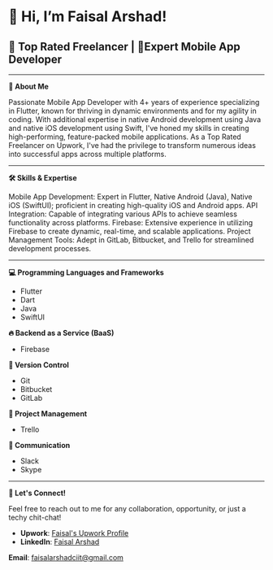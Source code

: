 <h1>👋 Hi, I’m Faisal Arshad! </h1>

<h2>🌟 Top Rated Freelancer | 📱Expert Mobile App Developer</h2>

-----------------------------------------------------------
**📖 About Me**

Passionate Mobile App Developer with 4+ years of experience specializing in Flutter, known for thriving in dynamic environments and for my agility in coding. With additional expertise in native Android development using Java and native iOS development using Swift, I've honed my skills in creating high-performing, feature-packed mobile applications. As a Top Rated Freelancer on Upwork, I've had the privilege to transform numerous ideas into successful apps across multiple platforms.

-----------------------------------------------------------

**🛠️ Skills & Expertise**

Mobile App Development: Expert in Flutter, Native Android (Java), Native iOS (SwiftUI); proficient in creating high-quality iOS and Android apps.
API Integration: Capable of integrating various APIs to achieve seamless functionality across platforms.
Firebase: Extensive experience in utilizing Firebase to create dynamic, real-time, and scalable applications.
Project Management Tools: Adept in GitLab, Bitbucket, and Trello for streamlined development processes.

-----------------------------------------------------------

**💻 Programming Languages and Frameworks**

- Flutter
- Dart
- Java
- SwiftUI

**🔥 Backend as a Service (BaaS)**

- Firebase

**🔀 Version Control**
- Git
- Bitbucket
- GitLab

**📝 Project Management**
- Trello

**💬 Communication**
- Slack
- Skype
-----------------------------------------------------------

**🤝 Let's Connect!**

Feel free to reach out to me for any collaboration, opportunity, or just a techy chit-chat!

- **Upwork**: [Faisal's Upwork Profile](https://www.upwork.com/freelancers/~0143722ece1833a4ed)
- **LinkedIn**: [Faisal Arshad](https://www.linkedin.com/in/faisal-arshad-bb5ab1153/)

<whatsapp-button phone="3088649850" dialcode="92" text="Hey there, lets chat!" label="Start Chat"></whatsapp-button>

**Email**: faisalarshadciit@gmail.com
